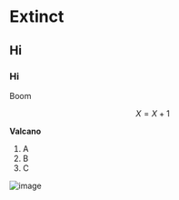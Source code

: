 # Extinct
## Hi
### Hi
Boom

$$
X = X + 1
$$

**Valcano**

1. A
2. B
3. C

   

![image](https://github.com/user-attachments/assets/bd4b09e6-0bec-4dfa-a497-ab03b03e7ad2)
